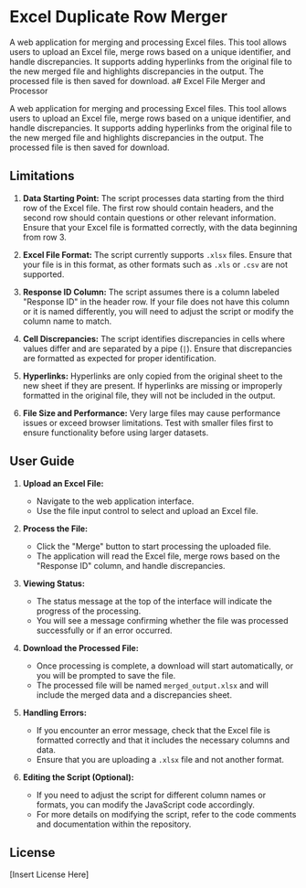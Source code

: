 # Excel Duplicate Row Merger
A web application for merging and processing Excel files. This tool allows users to upload an Excel file, merge rows based on a unique identifier, and handle discrepancies. It supports adding hyperlinks from the original file to the new merged file and highlights discrepancies in the output. The processed file is then saved for download.
a# Excel File Merger and Processor

A web application for merging and processing Excel files. This tool allows users to upload an Excel file, merge rows based on a unique identifier, and handle discrepancies. It supports adding hyperlinks from the original file to the new merged file and highlights discrepancies in the output. The processed file is then saved for download.

## Limitations

1. **Data Starting Point:** The script processes data starting from the third row of the Excel file. The first row should contain headers, and the second row should contain questions or other relevant information. Ensure that your Excel file is formatted correctly, with the data beginning from row 3.

2. **Excel File Format:** The script currently supports `.xlsx` files. Ensure that your file is in this format, as other formats such as `.xls` or `.csv` are not supported.

3. **Response ID Column:** The script assumes there is a column labeled "Response ID" in the header row. If your file does not have this column or it is named differently, you will need to adjust the script or modify the column name to match.

4. **Cell Discrepancies:** The script identifies discrepancies in cells where values differ and are separated by a pipe (`|`). Ensure that discrepancies are formatted as expected for proper identification.

5. **Hyperlinks:** Hyperlinks are only copied from the original sheet to the new sheet if they are present. If hyperlinks are missing or improperly formatted in the original file, they will not be included in the output.

6. **File Size and Performance:** Very large files may cause performance issues or exceed browser limitations. Test with smaller files first to ensure functionality before using larger datasets.

## User Guide

1. **Upload an Excel File:**
   - Navigate to the web application interface.
   - Use the file input control to select and upload an Excel file.

2. **Process the File:**
   - Click the "Merge" button to start processing the uploaded file.
   - The application will read the Excel file, merge rows based on the "Response ID" column, and handle discrepancies.

3. **Viewing Status:**
   - The status message at the top of the interface will indicate the progress of the processing.
   - You will see a message confirming whether the file was processed successfully or if an error occurred.

4. **Download the Processed File:**
   - Once processing is complete, a download will start automatically, or you will be prompted to save the file.
   - The processed file will be named `merged_output.xlsx` and will include the merged data and a discrepancies sheet.

5. **Handling Errors:**
   - If you encounter an error message, check that the Excel file is formatted correctly and that it includes the necessary columns and data.
   - Ensure that you are uploading a `.xlsx` file and not another format.

6. **Editing the Script (Optional):**
   - If you need to adjust the script for different column names or formats, you can modify the JavaScript code accordingly.
   - For more details on modifying the script, refer to the code comments and documentation within the repository.

## License

[Insert License Here]

